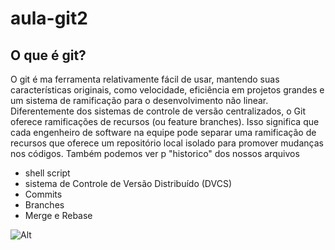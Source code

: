 # aula-git2

## O que é git?

O git é ma ferramenta relativamente fácil de usar, mantendo suas características originais, como velocidade, eficiência em projetos grandes e um sistema de ramificação para o desenvolvimento não linear.
Diferentemente dos sistemas de controle de versão centralizados, o Git oferece ramificações de recursos (ou feature branches). Isso significa que cada engenheiro de software na equipe pode separar uma ramificação de recursos que oferece um repositório local isolado para promover mudanças nos códigos. Também podemos ver p "historico" dos nossos arquivos

* shell script
* sistema de Controle de Versão Distribuído (DVCS)
* Commits
* Branches
* Merge e Rebase

![Alt](https://github.com/nicouswth/aula-git2/assets/164562570/fbef4159-2218-4a6f-af6c-bfd750391494)

